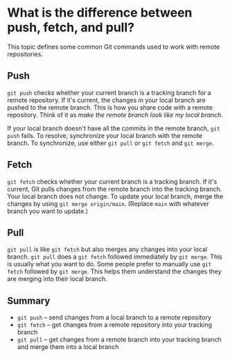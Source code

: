 <!--- 
Changes in this edit: 

 - Rearranged some content for narrative flow.
 - Changed phrase to reflect that most users confuse git fetch and git pull 
   (not git pull and git push). 
 - Changed narrative to active voice, second person, present tense.
 - Changed "master" to "main" because that's what I see in the homework 
   given to me. If "master" is still is used, I'd propose an inclusive language
   section in the style guide. 
 - Replaced hyphens with en dashes in list items.
 - Replaced colons with different phrasing and/or split into separate sentences. 
 - Standardized content to plain English
 - Lowered reading level from 9th grade to 6th grade.

Suggestions:

 - The "Think of it as" sentence in the Push section makes the concept 
   clear. I love it. What do you think about adding a similar sentence in the
   Fetch and Pull sections?
 - We have some concepts, like tracking branch, that aren't used in a lot 
   of Git shops. Should we add a link for more information? Or do you 
   think our audience will understand?   

Note that nothing is written in stone. Feel free to call me for clarification. If any of my proposed edits changed your intended meaning, disregard my suggestion, accept my apologies, and claim a "get out of jail free" card to sucker-punch me after the pandemic.

--->

# What is the difference between push, fetch, and pull?

This topic defines some common Git commands used to work with remote repositories.  

## Push

`git push` checks whether your current branch is a tracking branch for a remote repository. If it's current, the changes in your local branch are pushed to the remote branch. This is how you share code with a remote repository. Think of it as _make the remote branch look like my local branch_. 

If your local branch doesn't have all the commits in the remote branch, `git push` fails. To resolve, synchronize your local branch with the remote branch. To synchronize, use either `git pull` or `git fetch` and `git merge`.

## Fetch

`git fetch` checks whether your current branch is a tracking branch. If it's current, Git pulls changes from the remote branch into the tracking branch. Your local branch does not change. To update your local branch, merge the changes by using `git merge origin/main`. (Replace `main` with whatever branch you want to update.)


## Pull

`git pull` is like `git fetch` but also merges any changes into your local branch. `git pull` does a `git fetch` followed immediately by `git merge`. This is usually what you want to do. Some people prefer to manually use `git fetch` followed by `git merge`. This helps them understand the changes they are merging into their local branch.

## Summary

- `git push` – send changes from a local branch to a remote repository
- `git fetch` – get changes from a remote repository into your tracking branch
- `git pull` – get changes from a remote branch into your tracking branch and merge them into a local branch

